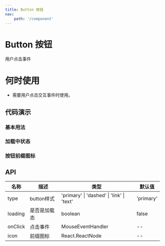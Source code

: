 ```yaml
---
title: Button 按钮
nav: 
    path: '/component' 
---
```


# Button 按钮

用户点击事件

# 何时使用

* 需要用户点击交互事件时使用。

## 代码演示

### 基本用法

<code src="./demo/basic.tsx" title='4种按钮类型' desc="支持4中按钮样式, primary、dashed、link、text"></code>

### 加载中状态

<code src="./demo/loading.tsx" title='加载中状态' desc="添加 loading 属性即可让按钮处于加载状态"></code>

### 按钮前缀图标

<code src="./demo/previcon.tsx" title='前缀图标' desc="添加 icon 即可自定义按钮图标"></code>

## API

|   名称    |     描述     |      类型     |    默认值     |
|  -------   |    ------  | ------------ | ------------ | 
|   type |   button样式   |  'primary' \| 'dashed' \| 'link' \| 'text'  | 'primary' |
|   loading | 是否是加载态  |   boolean   |   false   |
|   onClick | 点击事件  |   MouseEventHandler  |   --   |
|   icon  |   前缀图标   |  React.ReactNode | --   |



